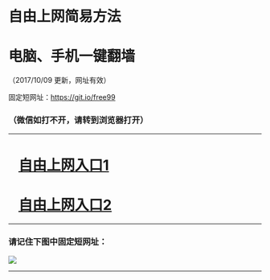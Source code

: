 ﻿# 自由上网简易方法

# 电脑、手机一键翻墙

（2017/10/09 更新，网址有效）

固定短网址：https://git.io/free99

### （微信如打不开，请转到浏览器打开）


***





# &nbsp;&nbsp; <a href="http://ft2872110422.fwq-tz-1001.info/fwqtz01.html?t=100900132721 " target="_blank">自由上网入口1</a>
# &nbsp;&nbsp; <a href="http://ft1024615313.fwq-tz-1002.info/fwqtz02.html?t=100900113783 " target="_blank">自由上网入口2</a>
***

### 请记住下图中固定短网址：

<img src="https://s3-us-west-2.amazonaws.com/fwq-1001/yjfq-20170905okok.png" /> 


***

